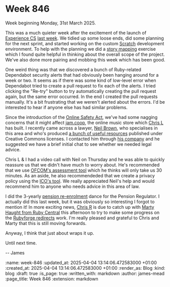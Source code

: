 Week 846
========

Week beginning Monday, 31st March 2025.

This was a much quieter week after the excitement of the launch of [Experience CS] [last week]. We tidied up some loose ends, did some planning for the next sprint, and started working on the custom [Scratch] development environment. To help with the planning we did a [story mapping] exercise which I found quite helpful in thinking about the overall scope of the project. We've also done more pairing and mobbing this week which has been good.

One weird thing was that we discovered a bunch of Ruby-related Dependabot security alerts that had obviously been hanging around for a week or two. It seems as if there was some kind of low-level error when Dependabot tried to create a pull request to fix each of the alerts. I tried clicking the "Re-try" button to try automatically creating the pull request again, but the same error occurred. In the end I created the pull requests manually. It's a bit frustrating that we weren't alerted about the errors. I'd be interested to hear if anyone else has had similar problems.

Since the introduction of the [Online Safety Act], we've had some nagging concerns that it might affect [jam.coop], the online music store which [Chris L] has built. I recently came across a lawyer, [Neil Brown], who specialises in this area and who's produced [a bunch of useful resources][online-safety-act-resources] published under Creative Commons licenses. I contacted him through [his company][decoded-legal] and he suggested we have a brief initial chat to see whether we needed legal advice.

Chris L & I had a video call with Neil on Thursday and he was able to quickly reassure us that we didn't have much to worry about. He's recommended that we use [OFCOM's assessment tool] which he thinks will only take us 30 minutes. As an aside, he also recommendeded that we create a privacy policy using the [ICO's tool]. We really appreciated Neil's help and would recommend him to anyone who needs advice in this area of law.

I did the 3-yearly [pension re-enrolment] dance for the Pension Regulator. I actually did this last week, but it was obviously so interesting I forgot to mention it! In more exciting news, [Chris R] is due to catch up with [Marty Haught from Ruby Central][marty-haught] this afternoon to try to make some progress on the [Rubyforge redirects] work. I'm really pleased and grateful to Chris and Marty that this is still moving forwards.

Anyway, I think that just about wraps it up.

Until next time.

-- James

[Experience CS]: https://experience-cs.org/
[last week]: /week-845
[Scratch]: https://scratch.mit.edu/
[story mapping]: https://jpattonassociates.com/story-mapping/
[Online Safety Act]: https://www.ofcom.org.uk/online-safety/
[jam.coop]: https://jam.coop/
[Chris L]: /chris-lowis
[Neil Brown]: https://mastodon.neilzone.co.uk/@neil
[online-safety-act-resources]: https://onlinesafetyact.co.uk/
[decoded-legal]: https://decoded.legal/
[OFCOM's assessment tool]: https://www.ofcom.org.uk/os-toolkit/assessment-tool/
[ICO's tool]: https://ico.org.uk/for-organisations/advice-for-small-organisations/create-your-own-privacy-notice/
[pension re-enrolment]: https://www.thepensionsregulator.gov.uk/en/employers/re-enrolment
[Chris R]: /chris-roos
[marty-haught]: https://rubycentral.org/news/ruby-central-welcomes-marty-haught-as-interim-lead-for-rubygems-and-bundler/
[Rubyforge redirects]: https://github.com/freerange/rubyforge-redirects

:name: week-846
:updated_at: 2025-04-04 13:14:06.472583000 +01:00
:created_at: 2025-04-04 13:14:06.472583000 +01:00
:render_as: Blog
:kind: blog
:draft: true
:is_page: true
:written_with: markdown
:author: james-mead
:page_title: Week 846
:extension: markdown

